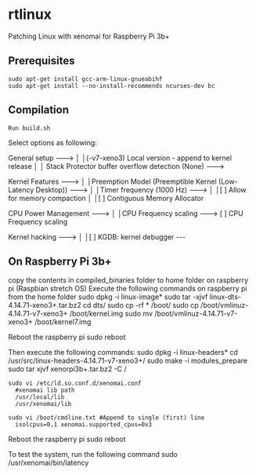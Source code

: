 # rtlinux
Patching Linux with xenomai for Raspberry Pi 3b+

Prerequisites
-------------
	sudo apt-get install gcc-arm-linux-gnueabihf
	sudo apt-get install --no-install-recommends ncurses-dev bc

Compilation
-----------
	Run build.sh

Select options as following:
	
  General setup  --->
	│ │(-v7-xeno3) Local version - append to kernel release
	│ │ Stack Protector buffer overflow detection (None)  --->
	 
  Kernel Features  --->
	│ │Preemption Model (Preemptible Kernel (Low-Latency Desktop))  --->
	│ │Timer frequency (1000 Hz)  --->
	│ │[ ] Allow for memory compaction
	│ │[ ] Contiguous Memory Allocator

  CPU Power Management  --->
	│ │CPU Frequency scaling  ---> 
		[ ] CPU Frequency scaling
									
  Kernel hacking  --->
	│ │[ ] KGDB: kernel debugger  ---
							
	
On Raspberry Pi 3b+
-------------------
copy the contents in compiled_binaries folder to home folder on raspberry pi (Raspbian stretch OS)
Execute the following commands on raspberry pi from the home folder
	sudo dpkg -i linux-image*
	sudo tar -xjvf linux-dts-4.14.71-xeno3+.tar.bz2
	cd dts/
	sudo cp -rf * /boot/
	sudo cp /boot/vmlinuz-4.14.71-v7-xeno3+ /boot/kernel.img
	sudo mv /boot/vmlinuz-4.14.71-v7-xeno3+ /boot/kernel7.img

Reboot the raspberry pi
	sudo reboot

Then execute the following commands:
	sudo dpkg -i linux-headers*
	cd /usr/src/linux-headers-4.14.71-v7-xeno3+/
	sudo make -i modules_prepare
	sudo tar xjvf xenorpi3b+.tar.bz2 -C /

	sudo vi /etc/ld.so.conf.d/xenomai.conf
	  #xenomai lib path
	  /usr/local/lib
	  /usr/xenomai/lib

	sudo vi /boot/cmdline.txt #Append to single (first) line
	  isolcpus=0,1 xenomai.supported_cpus=0x3

Reboot the raspberry pi
	sudo reboot

To test the system, run the following command
	sudo /usr/xenomai/bin/latency
